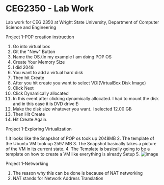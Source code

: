 # CEG2350 - Lab Work
Lab work for CEG 2350 at Wright State University, Department of Computer Science and Engineering





Project 1-POP creation instruction

1. Go into virtual box
2. Git the "New" Button
3. Name the OS.(In my example I am doing POP OS
4. Create Your Memory Size
5. I did 2048
6. You want to add a virtual hard disk
7. Then hit Create
8. After you hit create you want to select VDI(VirtualBox Disk Image)
9. Click Next
10. Click Dynamically allocated
11. In this event after clicking dynamically allocated. I had to mount the disk and in this case it is DVD drive E:
12. Make the disk size whatever you want. I selected 12.00 GB
13. Then Hit Create
14. Hit Create Again. 






 Project 1-Exploring Virtualization
 
 1.It looks like the Snapshot of POP os took up 2048MB
 2. The template of the Ubuntu VM took up 2597 MB
 3. The Snapshot basically takes a picture of the VM in its current state.
 4. The Template is basically going to be a template on how to create a VM like everything is already Setup
 5. ![image](https://user-images.githubusercontent.com/59849834/133356145-3ff48cac-0544-4d33-8a46-43b897d97f0f.png)



Project 1-Networking
1. The reason why this can be done is because of NAT networking
2. NAT stands for Network Address Translation
